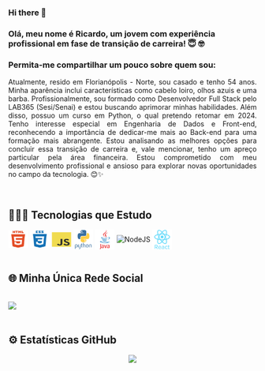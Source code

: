 ### Hi there 👋
### Olá, meu nome é Ricardo, um jovem com experiência profissional em fase de transição de carreira! 😇 🤓 
<!--
**ricardo-werner/ricardo-werner** is a ✨ _special_ ✨ repository because its `README.md` (this file) appears on your GitHub profile. -->
### Permita-me compartilhar um pouco sobre quem sou:
<div style="text-align:justify">
<p>
Atualmente, resido em Florianópolis - Norte, sou casado e tenho 54 anos. Minha aparência inclui características como cabelo loiro, olhos azuis e uma barba. Profissionalmente, sou formado como Desenvolvedor Full Stack pelo LAB365 (Sesi/Senai) e estou buscando aprimorar minhas habilidades.
Além disso, possuo um curso em Python, o qual pretendo retomar em 2024. Tenho interesse especial em Engenharia de Dados e Front-end, reconhecendo a importância de dedicar-me mais ao Back-end para uma formação mais abrangente. Estou analisando as melhores opções para concluir essa transição de carreira e, vale mencionar, tenho um apreço particular pela área financeira.
Estou comprometido com meu desenvolvimento profissional e ansioso para explorar novas oportunidades no campo da tecnologia. 😊✨
</p>
</div>
<br>


## 🧑🏽‍💻 Tecnologias que Estudo
<div style="display: inline_block">
  <img align="center" alt="HTML" height="35" width="40" src="https://raw.githubusercontent.com/devicons/devicon/1119b9f84c0290e0f0b38982099a2bd027a48bf1/icons/html5/html5-plain-wordmark.svg">
  <img align="center" alt="CSS" height="35" width="40" src="https://raw.githubusercontent.com/devicons/devicon/1119b9f84c0290e0f0b38982099a2bd027a48bf1/icons/css3/css3-plain-wordmark.svg">
  <img align="center" alt="JavaScript" height="30" width="40" src="https://raw.githubusercontent.com/devicons/devicon/1119b9f84c0290e0f0b38982099a2bd027a48bf1/icons/javascript/javascript-original.svg">
  <img align="center" alt="Python" height="40" width="40" src="https://raw.githubusercontent.com/devicons/devicon/1119b9f84c0290e0f0b38982099a2bd027a48bf1/icons/python/python-original-wordmark.svg">
  <img align="center" alt="Java" height="40" width="40" src="https://raw.githubusercontent.com/devicons/devicon/1119b9f84c0290e0f0b38982099a2bd027a48bf1/icons/java/java-original-wordmark.svg"/>
  <img align="center" alt="NodeJS" height="40" width="40" src="https://icon-library.com/images/node-js-icon/node-js-icon-11.jpg"/>
  <img align="center" alt="React" height="40" width="40" src="https://raw.githubusercontent.com/devicons/devicon/1119b9f84c0290e0f0b38982099a2bd027a48bf1/icons/react/react-original-wordmark.svg"/>
</div>
<br>

## 🌐 Minha Única Rede Social

<div> <br>
    <a href="https://www.linkedin.com/in/ricardo-werner" target="_blank"><img src="https://img.shields.io/badge/-LinkedIn-%230077B5?style=for-the-badge&logo=linkedin&logoColor=white" target="_blank"></a> 
</div>
<br>

## ⚙️ Estatísticas GitHub

<div align="center">
  <a href="https://github.com/ricardo-werner">
  <img height="170em" src="https://github-readme-stats.vercel.app/api?username=ricardo-werner&show_icons=true&theme=dark&include_all_commits=true&count_private=true"/>
   <!--img height="170em" src="https://github-readme-stats.vercel.app/api/top-langs/?username=ricardo-werner&layout=compact&langs_count=7&theme=dark"/-->
</div>
